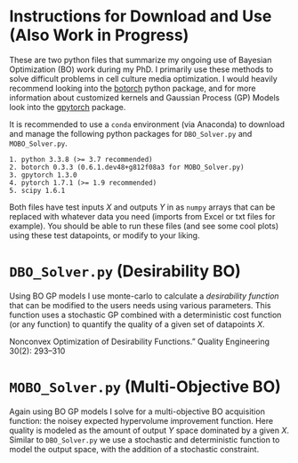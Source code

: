 # Instructions for Download and Use (Also Work in Progress)

These are two python files that summarize my ongoing use of Bayesian Optimization
(BO) work during my PhD. I primarily use these methods to solve difficult problems
in cell culture media optimization. I would heavily recommend looking into the 
[botorch](https://botorch.org/) python package, and for more information
about customized kernels and Gaussian Process (GP) Models look into the [gpytorch](https://gpytorch.ai/)
package.

It is recommended to use a `conda` environment (via Anaconda) to download 
and manage the following python packages for `DBO_Solver.py` and `MOBO_Solver.py`.

```
1. python 3.3.8 (>= 3.7 recommended)
2. botorch 0.3.3 (0.6.1.dev48+g812f08a3 for MOBO_Solver.py)
3. gpytorch 1.3.0
4. pytorch 1.7.1 (>= 1.9 recommended)
5. scipy 1.6.1
```

Both files have test inputs *X* and outputs *Y* in as `numpy` arrays that can be replaced
with whatever data you need (imports from Excel or txt files for example). You should be 
able to run these files (and see some cool plots) using these test datapoints, or modify
to your liking.

# `DBO_Solver.py` (Desirability BO)

Using BO GP models I use monte-carlo to calculate a *desirability function* that can be 
modified to the users needs using various parameters. This function uses a stochastic
GP combined with a deterministic cost function (or any function) to quantify the quality
of a given set of datapoints *X*.

Nonconvex Optimization of Desirability Functions.” Quality Engineering 30(2): 293–310

# `MOBO_Solver.py` (Multi-Objective BO)

Again using BO GP models I solve for a multi-objective BO acquisition function: the
noisey expected hypervolume improvement function. Here quality is modeled as the amount
of output *Y* space dominated by a given *X*. Similar to `DBO_Solver.py` we use a stochastic
and deterministic function to model the output space, with the addition of a stochastic
constraint.
